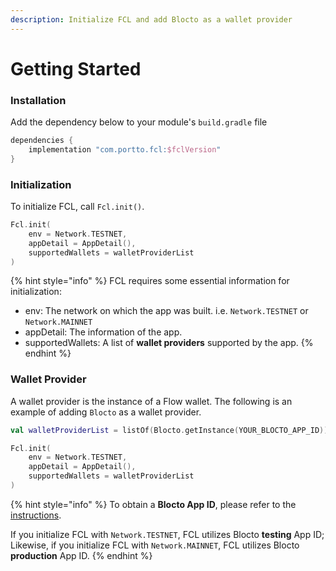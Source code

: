 ```yaml
---
description: Initialize FCL and add Blocto as a wallet provider
---
```


# Getting Started

### Installation

Add the dependency below to your module's `build.gradle` file

```groovy
dependencies {
    implementation "com.portto.fcl:$fclVersion"
}
```

### Initialization

To initialize FCL, call `Fcl.init()`.

```kotlin
Fcl.init(
    env = Network.TESTNET,
    appDetail = AppDetail(),
    supportedWallets = walletProviderList
)
```

{% hint style="info" %}
FCL requires some essential information for initialization:

* env: The network on which the app was built. i.e. `Network.TESTNET` or `Network.MAINNET`
* appDetail: The information of the app.
* supportedWallets: A list of **wallet providers** supported by the app.
{% endhint %}

### Wallet Provider

A wallet provider is the instance of a Flow wallet. The following is an example of adding `Blocto` as a wallet provider.

```kotlin
val walletProviderList = listOf(Blocto.getInstance(YOUR_BLOCTO_APP_ID))

Fcl.init(
    env = Network.TESTNET,
    appDetail = AppDetail(),
    supportedWallets = walletProviderList
)
```

{% hint style="info" %}
To obtain a **Blocto App ID**, please refer to the [instructions](../../register-app-id.md).&#x20;

If you initialize FCL with `Network.TESTNET`, FCL utilizes Blocto **testing** App ID; Likewise, if you initialize FCL with `Network.MAINNET`, FCL utilizes Blocto **production** App ID.
{% endhint %}
